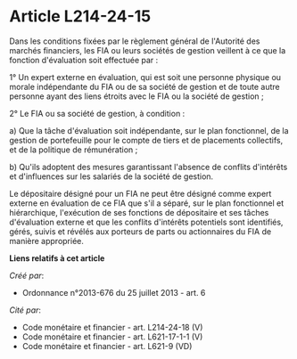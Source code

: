 # Article L214-24-15

Dans les conditions fixées par le règlement général de l'Autorité des marchés financiers, les FIA ou leurs sociétés de
gestion veillent à ce que la fonction d'évaluation soit effectuée par :

1° Un expert externe en évaluation, qui est soit une personne physique ou morale indépendante du FIA ou de sa société de
gestion et de toute autre personne ayant des liens étroits avec le FIA ou la société de gestion ;

2° Le FIA ou sa société de gestion, à condition :

a) Que la tâche d'évaluation soit indépendante, sur le plan fonctionnel, de la gestion de portefeuille pour le compte de
tiers et de placements collectifs, et de la politique de rémunération ;

b) Qu'ils adoptent des mesures garantissant l'absence de conflits d'intérêts et d'influences sur les salariés de la société
de gestion.

Le dépositaire désigné pour un FIA ne peut être désigné comme expert externe en évaluation de ce FIA que s'il a séparé, sur
le plan fonctionnel et hiérarchique, l'exécution de ses fonctions de dépositaire et ses tâches d'évaluation externe et que
les conflits d'intérêts potentiels sont identifiés, gérés, suivis et révélés aux porteurs de parts ou actionnaires du FIA de
manière appropriée.

**Liens relatifs à cet article**

_Créé par_:

  - Ordonnance n°2013-676 du 25 juillet 2013 - art. 6

_Cité par_:

  - Code monétaire et financier - art. L214-24-18 (V)
  - Code monétaire et financier - art. L621-17-1-1 (V)
  - Code monétaire et financier - art. L621-9 (VD)
